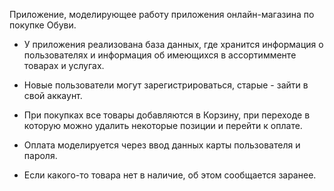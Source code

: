 Приложение, моделирующее работу приложения онлайн-магазина по покупке Обуви. 

- У приложения реализована база данных, где хранится информация о пользователях и информация об имеющихся в ассортимменте товарах и услугах. 

- Новые пользователи могут зарегистрироваться, старые - зайти в свой аккаунт. 
- При покупках все товары добавляются в Корзину, при переходе в которую можно удалить некоторые позиции и перейти к оплате.
- Оплата моделируется через ввод данных карты пользователя и пароля.
- Если какого-то товара нет в наличие, об этом сообщается заранее.
